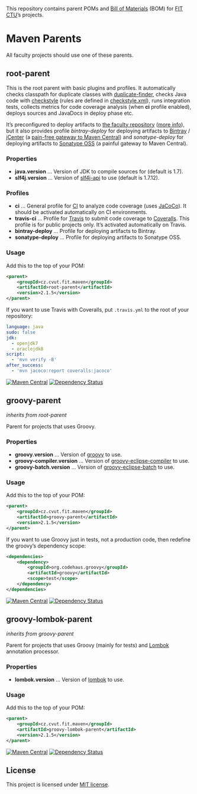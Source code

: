 This repository contains parent POMs and [Bill of Materials] (BOM) for [FIT CTU]’s projects.


Maven Parents
=============

All faculty projects should use one of these parents.


root-parent
-----------

This is the root parent with basic plugins and profiles. It automatically checks classpath for duplicate classes with
[duplicate-finder], checks Java code with [checkstyle] \(rules are defined in [checkstyle.xml]), runs integration tests,
collects metrics for code coverage analysis (when **ci** profile enabled), deploys sources and JavaDocs in deploy phase
etc.

It’s preconfigured to deploy artifacts to [the faculty repository](https://repository.fit.cvut.cz/maven)
([more info][wiki-maven-repos]), but it also provides profile _bintray-deploy_ for deploying artifacts to [Bintray] /
[jCenter] \(a [pain-free gateway to Maven Central]) and _sonatype-deploy_ for deploying artifacts to [Sonatype OSS]
\(a painful gateway to Maven Central).

### Properties

*  **java.version** ... Version of JDK to compile sources for (default is 1.7).
*  **slf4j.version** ... Version of [slf4j-api] to use (default is 1.7.12).

### Profiles

*  **ci** ... General profile for [CI] to analyze code coverage (uses [JaCoCo]). It should be activated automatically
   on CI environments.
*  **travis-ci** ... Profile for [Travis] to submit code coverage to [Coveralls]. This profile is for public projects
   only. It’s activated automatically on Travis.
*  **bintray-deploy** ... Profile for deploying artifacts to Bintray.
*  **sonatype-deploy** ... Profile for deploying artifacts to Sonatype OSS.

### Usage

Add this to the top of your POM:

```xml
<parent>
    <groupId>cz.cvut.fit.maven</groupId>
    <artifactId>root-parent</artifactId>
    <version>2.1.5</version>
</parent>
```

If you want to use Travis with Coveralls, put `.travis.yml` to the root of your repository:

```yml
language: java
sudo: false
jdk:
  - openjdk7
  - oraclejdk8
script:
  - 'mvn verify -B'
after_success:
  - 'mvn jacoco:report coveralls:jacoco'
```

[![Maven Central](https://maven-badges.herokuapp.com/maven-central/cz.cvut.fit.maven/root-parent/badge.svg)](https://maven-badges.herokuapp.com/maven-central/cz.cvut.fit.maven/root-parent)
[![Dependency Status](https://www.versioneye.com/user/projects/5621114d36d0ab0019000852/badge.svg?style=flat)](https://www.versioneye.com/user/projects/5621114d36d0ab0019000852)


groovy-parent
-------------
_inherits from root-parent_

Parent for projects that uses Groovy.

### Properties

*  **groovy.version** ... Version of [groovy] to use.
*  **groovy-compiler.version** ... Version of [groovy-eclipse-compiler] to use.
*  **groovy-batch.version** ... Version of [groovy-eclipse-batch] to use.

### Usage

Add this to the top of your POM:

```xml
<parent>
    <groupId>cz.cvut.fit.maven</groupId>
    <artifactId>groovy-parent</artifactId>
    <version>2.1.5</version>
</parent>
```

If you want to use Groovy just in tests, not a production code, then redefine the groovy’s dependency scope:

```xml
<dependencies>
    <dependency>
        <groupId>org.codehaus.groovy</groupId>
        <artifactId>groovy</artifactId>
        <scope>test</scope>
    </dependency>
</dependencies>
```

[![Maven Central](https://maven-badges.herokuapp.com/maven-central/cz.cvut.fit.maven/groovy-parent/badge.svg)](https://maven-badges.herokuapp.com/maven-central/cz.cvut.fit.maven/groovy-parent)
[![Dependency Status](https://www.versioneye.com/user/projects/5621117436d0ab00160009df/badge.svg?style=flat)](https://www.versioneye.com/user/projects/5621117436d0ab00160009df)


groovy-lombok-parent
--------------------
_inherits from groovy-parent_

Parent for projects that uses Groovy (mainly for tests) and [Lombok] annotation processor.

### Properties

*  **lombok.version** ... Version of [lombok] to use.

### Usage

Add this to the top of your POM:

```xml
<parent>
    <groupId>cz.cvut.fit.maven</groupId>
    <artifactId>groovy-lombok-parent</artifactId>
    <version>2.1.5</version>
</parent>
```

[![Maven Central](https://maven-badges.herokuapp.com/maven-central/cz.cvut.fit.maven/groovy-lombok-parent/badge.svg)](https://maven-badges.herokuapp.com/maven-central/cz.cvut.fit.maven/groovy-lombok-parent)
[![Dependency Status](https://www.versioneye.com/user/projects/5621115336d0ab00210009cd/badge.svg?style=flat)](https://www.versioneye.com/user/projects/5621115336d0ab00210009cd)


License
-------

This project is licensed under [MIT license](http://opensource.org/licenses/MIT).


<!-- Links -->

[Bill of Materials]: http://howtodoinjava.com/2014/02/18/maven-bom-bill-of-materials-dependency/
[Bintray]: https://bintray.com/
[duplicate-finder]: https://github.com/ning/maven-duplicate-finder-plugin
[checkstyle]: http://checkstyle.sourceforge.net/
[CI]: http://en.wikipedia.org/wiki/Continuous_integration
[Coveralls]: https://coveralls.io/
[FIT CTU]: http://fit.cvut.cz
[jCenter]: https://bintray.com/bintray/jcenter/
[JaCoCo]: http://www.eclemma.org/jacoco/
[Maven Central]: http://search.maven.org/
[pain-free gateway to Maven Central]: http://blog.bintray.com/2014/02/11/bintray-as-pain-free-gateway-to-maven-central/
[Lombok]: http://projectlombok.org/
[Sonatype OSS]: https://docs.sonatype.org/display/Repository/Sonatype+OSS+Maven+Repository+Usage+Guide
[Travis]: https://travis-ci.org/
[wiki-maven-repos]: https://rozvoj.fit.cvut.cz/Main/Maven-repositare

[checkstyle.xml]: /codequality-resources/src/main/resources/cz/cvut/fit/maven/codequality/checkstyle.xml

[groovy]: http://search.maven.org/#search|gav|1|g%3A%22org.codehaus.groovy%22%20AND%20a%3A%22groovy%22
[groovy-eclipse-batch]: http://search.maven.org/#search|gav|1|g%3A%22org.codehaus.groovy%22%20AND%20a%3A%22groovy-eclipse-batch%22
[groovy-eclipse-compiler]: http://search.maven.org/#search|gav|1|g%3A%22org.codehaus.groovy%22%20AND%20a%3A%22groovy-eclipse-compiler%22
[lombok]: http://search.maven.org/#search|gav|1|g%3A%22org.projectlombok%22%20AND%20a%3A%22lombok%22
[slf4j-api]: http://search.maven.org/#search|gav|1|g%3A%22org.slf4j%22%20AND%20a%3A%22slf4j-api%22

